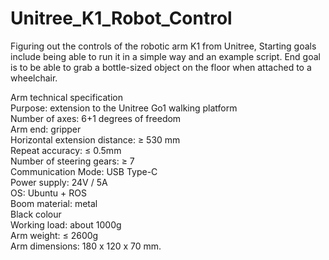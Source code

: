 # Unitree_K1_Robot_Control
Figuring out the controls of the robotic arm K1 from Unitree, Starting goals include being able to run it in a simple way and an example script. End goal is to be able to grab a bottle-sized object on the floor when attached to a wheelchair.



Arm technical specification  
Purpose: extension to the Unitree Go1 walking platform  
Number of axes: 6+1 degrees of freedom  
Arm end: gripper  
Horizontal extension distance: ≥ 530 mm  
Repeat accuracy: ≤ 0.5mm  
Number of steering gears: ≥ 7  
Communication Mode: USB Type-C  
Power supply: 24V / 5A  
OS: Ubuntu + ROS  
Boom material: metal  
Black colour  
Working load: about 1000g  
Arm weight: ≤ 2600g  
Arm dimensions: 180 x 120 x 70 mm.  

